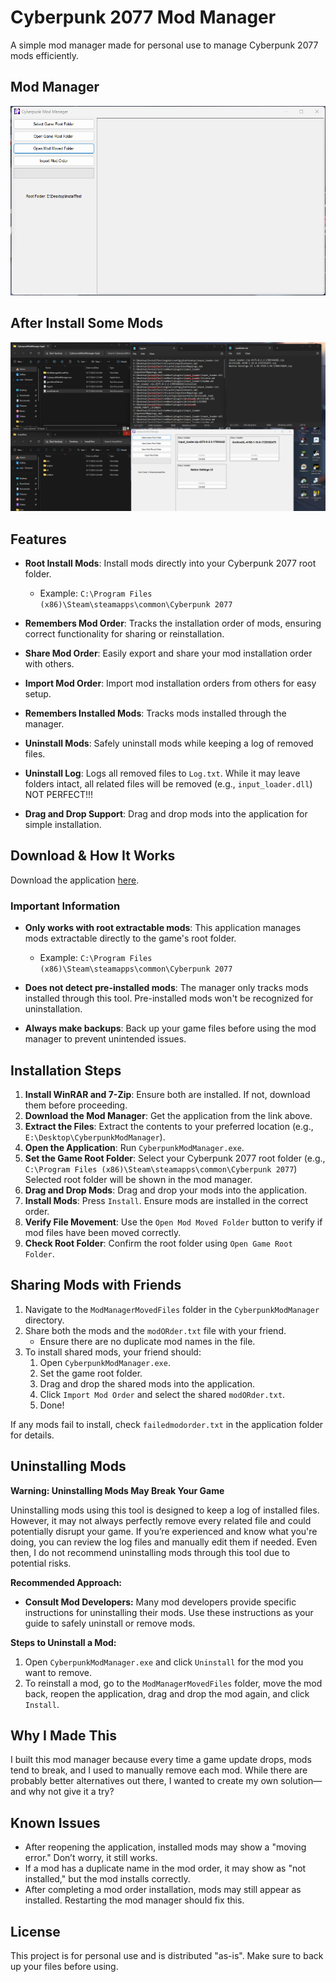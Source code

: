 # Cyberpunk 2077 Mod Manager

A simple mod manager made for personal use to manage Cyberpunk 2077 mods efficiently.

## Mod Manager

![Mod Manager](Assets/CMM.png)

## After Install Some Mods

![Mod Manager After Install Some Mods](Assets/After%20Installing%20some%20mods.png)

## Features

- **Root Install Mods**: Install mods directly into your Cyberpunk 2077 root folder.
  - Example: `C:\Program Files (x86)\Steam\steamapps\common\Cyberpunk 2077`
  
- **Remembers Mod Order**: Tracks the installation order of mods, ensuring correct functionality for sharing or reinstallation.
  
- **Share Mod Order**: Easily export and share your mod installation order with others.

- **Import Mod Order**: Import mod installation orders from others for easy setup.

- **Remembers Installed Mods**: Tracks mods installed through the manager.

- **Uninstall Mods**: Safely uninstall mods while keeping a log of removed files.

- **Uninstall Log**: Logs all removed files to `Log.txt`. While it may leave folders intact, all related files will be removed (e.g., `input_loader.dll`) NOT PERFECT!!!

- **Drag and Drop Support**: Drag and drop mods into the application for simple installation.

## Download & How It Works

Download the application [here](https://drive.google.com/drive/folders/1Dkg-b74nzwPhBlVNKKUN9NCdZIEuocwb?usp=sharing).

### Important Information

- **Only works with root extractable mods**: This application manages mods extractable directly to the game's root folder.
  - Example: `C:\Program Files (x86)\Steam\steamapps\common\Cyberpunk 2077`
  
- **Does not detect pre-installed mods**: The manager only tracks mods installed through this tool. Pre-installed mods won't be recognized for uninstallation.

- **Always make backups**: Back up your game files before using the mod manager to prevent unintended issues.

## Installation Steps

1. **Install WinRAR and 7-Zip**: Ensure both are installed. If not, download them before proceeding.
2. **Download the Mod Manager**: Get the application from the link above.
3. **Extract the Files**: Extract the contents to your preferred location (e.g., `E:\Desktop\CyberpunkModManager`).
4. **Open the Application**: Run `CyberpunkModManager.exe`.
5. **Set the Game Root Folder**: Select your Cyberpunk 2077 root folder (e.g., `C:\Program Files (x86)\Steam\steamapps\common\Cyberpunk 2077`) Selected root folder will be shown in the mod manager.
6. **Drag and Drop Mods**: Drag and drop your mods into the application.
7. **Install Mods**: Press `Install`. Ensure mods are installed in the correct order.
8. **Verify File Movement**: Use the `Open Mod Moved Folder` button to verify if mod files have been moved correctly.
9. **Check Root Folder**: Confirm the root folder using `Open Game Root Folder`.

## Sharing Mods with Friends

1. Navigate to the `ModManagerMovedFiles` folder in the `CyberpunkModManager` directory.
2. Share both the mods and the `modORder.txt` file with your friend.
   - Ensure there are no duplicate mod names in the file.
3. To install shared mods, your friend should:
   1. Open `CyberpunkModManager.exe`.
   2. Set the game root folder.
   3. Drag and drop the shared mods into the application.
   4. Click `Import Mod Order` and select the shared `modORder.txt`.
   5. Done!

If any mods fail to install, check `failedmodorder.txt` in the application folder for details.

## Uninstalling Mods

**Warning: Uninstalling Mods May Break Your Game**

Uninstalling mods using this tool is designed to keep a log of installed files. However, it may not always perfectly remove every related file and could potentially disrupt your game. If you’re experienced and know what you're doing, you can review the log files and manually edit them if needed. Even then, I do not recommend uninstalling mods through this tool due to potential risks.

**Recommended Approach:**

- **Consult Mod Developers:** Many mod developers provide specific instructions for uninstalling their mods. Use these instructions as your guide to safely uninstall or remove mods.

**Steps to Uninstall a Mod:**

1. Open `CyberpunkModManager.exe` and click `Uninstall` for the mod you want to remove.
2. To reinstall a mod, go to the `ModManagerMovedFiles` folder, move the mod back, reopen the application, drag and drop the mod again, and click `Install`.

## Why I Made This

I built this mod manager because every time a game update drops, mods tend to break, and I used to manually remove each mod. While there are probably better alternatives out there, I wanted to create my own solution—and why not give it a try?

## Known Issues

- After reopening the application, installed mods may show a "moving error." Don’t worry, it still works.
- If a mod has a duplicate name in the mod order, it may show as "not installed," but the mod installs correctly.
- After completing a mod order installation, mods may still appear as installed. Restarting the mod manager should fix this.


## License

This project is for personal use and is distributed "as-is". Make sure to back up your files before using.
